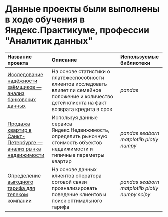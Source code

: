 # Данные проекты были выполнены в ходе обучения в Яндекс.Практикуме, профессии "Аналитик данных"

| Название проекта | Описание | Используемые библиотеки | 
| :---------------------- | :---------------------- | :---------------------- |
| [Исследование надёжности заёмщиков — анализ банковских данных](Project-1) | На основе статистики о платёжеспособности клиентов исследовать влияет ли семейное положение и количество детей клиента на факт возврата кредита в срок| *pandas* |
| [Продажа квартир в Санкт-Петербурге — анализ рынка недвижимости](Project-2) | Используя данные сервиса Яндекс.Недвижимость, определить рыночную стоимость объектов недвижимости и типичные параметры квартир| *pandas* *seaborn* *matplotlib* *plotly* *numpy* |
| [Определение выгодного тарифа для телеком компании](Project3) | На основе данных клиентов оператора сотовой связи проанализировать поведение клиентов и поиск оптимального тарифа | *pandas* *seaborn* *matplotlib* *plotly* *numpy* *scipy* |


